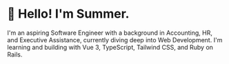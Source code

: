 # 👋 Hello! I'm Summer.

I'm an aspiring Software Engineer with a background in Accounting, HR, and Executive Assistance, currently diving deep into Web Development.
I'm learning and building with Vue 3, TypeScript, Tailwind CSS, and Ruby on Rails.
